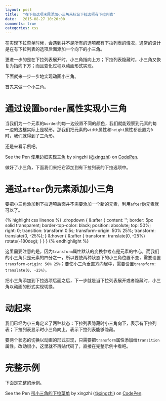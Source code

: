 ```yaml
---
layout: post
title:  "在下拉选项末尾添加小三角来标记下拉选项有下拉列表"
date:   2015-08-27 10:20:00
comments: true
categories: css
---
```


在实现下拉菜单时候，会遇到并不是所有的选项都有下拉列表的情况，通常的设计是在有下拉列表的选项后面添加一个向下的小三角。

更进一步的是在下拉列表展开时，小三角指向上方；下拉列表隐藏时，小三角又恢复为指向下方；而且变化过程以动画形式实现。

下面就来一步一步地实现动画小三角。

首先来做一个小三角。

# 通过设置`border`属性实现小三角
当我们为一个元素的`border`的每一边设置不同的颜色，我们就能观察到元素的每一边的边框实际上是梯形。那我们把元素的`width`属性和`height`属性都设置为`0`时，我们就得到了三角形。

还是来看示例吧。

<p data-height="266" data-theme-id="18224" data-slug-hash="QjLydw" data-default-tab="result" data-user="xingzhi" class='codepen'>See the Pen <a href='http://codepen.io/xingzhi/pen/QjLydw/'>使用边框实现三角</a> by xingzhi (<a href='http://codepen.io/xingzhi'>@xingzhi</a>) on <a href='http://codepen.io'>CodePen</a>.</p>

做好了小三角，下面我们来把它添加到有下拉列表的下拉选项中。

# 通过`after`伪元素添加小三角
要把小三角添加到下拉选项后面并不需要添加一个新的元素，利用`after`伪元素就可以了。

{% highlight css linenos %}
.dropdown {
    &:after {
        content: '';
        border: 5px solid transparent;
        border-top-color: black;
        position: absolute;
        top: 50%;
        right: 0;
        transition: transform 0.5s;
        transform-origin: 50% 25%;
        transform: translate(0, -25%);
    }
    &:hover {
        &:after {
            transform: translate(0, -25%) rotate(-180deg);
        }
    }
}
{% endhighlight %}

这里需要注意的是，因为`transform`属性默认的变换参考点是元素的中心，而我们的小三角只是元素的四分之一，所以要使两种状态下的小三角位置不变，需要设置`transform-origin: 50% 25%`；要使小三角垂直方向居中，需要设置`transform: translate(0, -25%)`。

把小三角添加到下拉选项后面之后，下一步就是当下拉列表展开或者隐藏时，小三角以动画的形式实现切换。

# 动起来
我们已经为小三角定义了两种状态：下拉列表隐藏时小三角向下，表示有下拉列表；下拉列表显示时小三角向上，表示下拉列表能够隐藏。

要两个状态的切换以动画的形式实现，只需要把`transform`属性添加给`transition`属性。改动很小，这里就不再贴代码了，直接在完整示例中看吧。

# 完整示例

下面是完整的示例。

<p data-height="266" data-theme-id="18224" data-slug-hash="bVbEaG" data-default-tab="result" data-user="xingzhi" class='codepen'>See the Pen <a href='http://codepen.io/xingzhi/pen/bVbEaG/'>带小三角的下拉菜单</a> by xingzhi (<a href='http://codepen.io/xingzhi'>@xingzhi</a>) on <a href='http://codepen.io'>CodePen</a>.</p>
